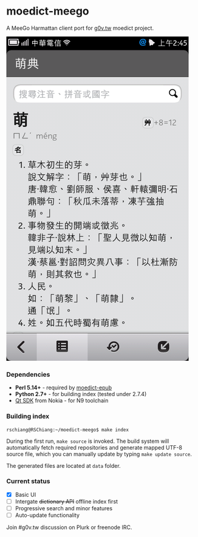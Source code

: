 moedict-meego
=============
A MeeGo Harmattan client port for [g0v.tw](http://dev.g0v.tw) moedict project.

![Screenshot of MoeDict MeeGo client on Nokia N9](docs/res/moedict-meego.png)

### Dependencies
* **Perl 5.14+** - required by [moedict-epub](https://github.com/g0v/moedict-epub)
* **Python 2.7+** - for building index (tested under 2.7.4)
* [Qt SDK](http://www.developer.nokia.com/Develop/Qt/Tools/) from Nokia - for N9 toolchain

### Building index

```
rschiang@RSChiang:~/moedict-meego$ make index
```
During the first run, `make source` is invoked. The build system will automatically fetch required 
repositories and generate mapped UTF-8 source file, which you can manually update by typing 
`make update source`.

The generated files are located at `data` folder.

### Current status

- [x] Basic UI
- [ ] Intergate ~~dictionary API~~ offline index first
- [ ] Progressive search and minor features
- [ ] Auto-update functionality

Join #g0v.tw discussion on Plurk or freenode IRC.
